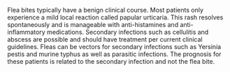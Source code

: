 Flea bites typically have a benign clinical course. Most patients only experience a mild local reaction called papular urticaria. This rash resolves spontaneously and is manageable with anti-histamines and anti-inflammatory medications. Secondary infections such as cellulitis and abscess are possible and should have treatment per current clinical guidelines. Fleas can be vectors for secondary infections such as Yersinia pestis and murine typhus as well as parasitic infections. The prognosis for these patients is related to the secondary infection and not the flea bite.